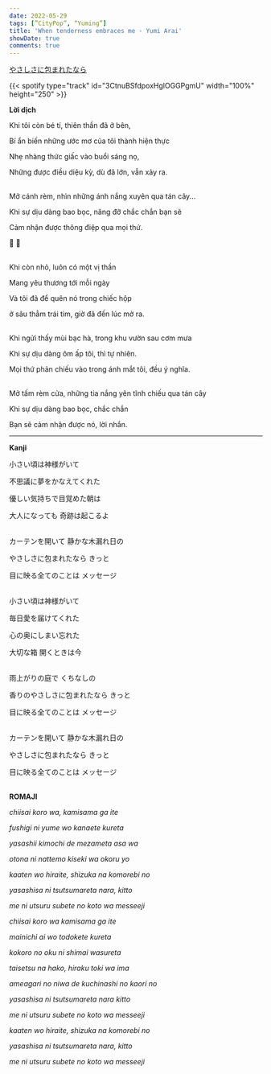 ```yaml
---
date: 2022-05-29
tags: [”CityPop”, “Yuming”]
title: 'When tenderness embraces me - Yumi Arai'
showDate: true
comments: true
---
```


[やさしさに包まれたなら](https://www.youtube.com/watch?v=LfQ0MVIYFnM&feature=emb_logo)

{{< spotify type="track" id="3CtnuBSfdpoxHglOGGPgmU" width="100%" height="250" >}}

**Lời dịch**

Khi tôi còn bé tí, thiên thần đã ở bên, 

Bí ẩn biến những ước mơ của tôi thành hiện thực

Nhẹ nhàng thức giấc vào buổi sáng nọ, 

Những được điều diệu kỳ, dù đã lớn, vẫn xảy ra.


\
Mở cánh rèm, nhìn những ánh nắng xuyên qua tán cây...

Khi sự dịu dàng bao bọc, nâng đỡ chắc chắn bạn sẽ  

Cảm nhận được thông điệp qua mọi thứ.

:musical_note: :musical_note:

\
Khi còn nhỏ, luôn có một vị thần 

Mang yêu thương tới mỗi ngày 

Và tôi đã để quên nó trong chiếc hộp 

ở sâu thẳm trái tim, giờ đã đến lúc mở ra.

\
Khi ngửi thấy mùi bạc hà, trong khu vườn sau cơm mưa 

Khi sự dịu dàng ôm ấp tôi, thì tự nhiên. 

Mọi thứ phản chiếu vào trong ánh mắt tôi, đều ý nghĩa.

\
Mở tấm rèm cửa, những tia nắng yên tĩnh chiếu qua tán cây

Khi sự dịu dàng bao bọc, chắc chắn 

Bạn sẽ cảm nhận được nó, lời nhắn. 

--- 


**Kanji**

小さい頃は神様がいて

不思議に夢をかなえてくれた

優しい気持ちで目覚めた朝は

大人になっても 奇跡は起こるよ

\
カーテンを開いて 静かな木漏れ日の

やさしさに包まれたなら きっと

目に映る全てのことは メッセージ

\
小さい頃は神様がいて

毎日愛を届けてくれた

心の奥にしまい忘れた

大切な箱 開くときは今

\
雨上がりの庭で くちなしの

香りのやさしさに包まれたなら きっと

目に映る全てのことは メッセージ

\
カーテンを開いて 静かな木漏れ日の

やさしさに包まれたなら きっと

目に映る全てのことは メッセージ

\
**ROMAJI**

*chiisai koro wa, kamisama ga ite*

*fushigi ni yume wo kanaete kureta*

*yasashii kimochi de mezameta asa wa*

*otona ni nattemo kiseki wa okoru yo*



*kaaten wo hiraite, shizuka na komorebi no*

*yasashisa ni tsutsumareta nara, kitto*

*me ni utsuru subete no koto wa messeeji*



*chiisai koro wa kamisama ga ite*

*mainichi ai wo todokete kureta*

*kokoro no oku ni shimai wasureta*

*taisetsu na hako, hiraku toki wa ima*



*ameagari no niwa de kuchinashi no kaori no*

*yasashisa ni tsutsumareta nara kitto*

*me ni utsuru subete no koto wa messeeji*



*kaaten wo hiraite, shizuka na komorebi no*

*yasashisa ni tsutsumareta nara, kitto*

*me ni utsuru subete no koto wa messeeji*



